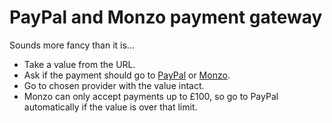 # PayPal and Monzo payment gateway

Sounds more fancy than it is...

* Take a value from the URL.
* Ask if the payment should go to [PayPal](https://www.paypal.me/shortis) or [Monzo](https://monzo.me/alanshortis).
* Go to chosen provider with the value intact.
* Monzo can only accept payments up to £100, so go to PayPal automatically if the value is over that limit.
